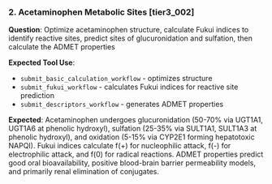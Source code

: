 ### 2. Acetaminophen Metabolic Sites [tier3_002]

**Question**: Optimize acetaminophen structure, calculate Fukui indices to identify reactive sites, predict sites of glucuronidation and sulfation, then calculate the ADMET properties

**Expected Tool Use**:
- `submit_basic_calculation_workflow` - optimizes structure
- `submit_fukui_workflow` - calculates Fukui indices for reactive site prediction
- `submit_descriptors_workflow` - generates ADMET properties

**Expected**: Acetaminophen undergoes glucuronidation (50-70% via UGT1A1, UGT1A6 at phenolic hydroxyl), sulfation (25-35% via SULT1A1, SULT1A3 at phenolic hydroxyl), and oxidation (5-15% via CYP2E1 forming hepatotoxic NAPQI). Fukui indices calculate f(+) for nucleophilic attack, f(-) for electrophilic attack, and f(0) for radical reactions. ADMET properties predict good oral bioavailability, positive blood-brain barrier permeability models, and primarily renal elimination of conjugates.
